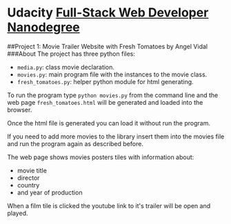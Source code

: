 # Udacity [Full-Stack Web Developer Nanodegree](https://www.udacity.com/course/nd004)
##Project 1: Movie Trailer Website with Fresh Tomatoes </h2>
by Angel Vidal
###About
The project has three python files:
* `media.py`: class movie declaration.
* `movies.py`: main program file with the instances to the movie class.
* `fresh_tomatoes.py`: helper python module for html generating.

To run the program type `python movies.py` from the command line and the web page 
`fresh_tomatoes.html` will be generated and loaded into the browser.

Once the html file is generated you can load it without run the program.

If you need to add more movies to the library insert them into the movies file and run the program
again as described before.

The web page shows movies posters tiles with information about:
* movie title
* director
* country
* and year of production

When a film tile is clicked the youtube link to it's trailer will be open and played. 
